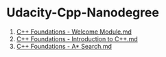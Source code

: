 # Udacity-Cpp-Nanodegree

1. [C++ Foundations - Welcome Module.md](https://github.com/PravinSelva5/Udacity-Cpp-Nanodegree/files/10466707/C%2B%2B.Foundations.-.Welcome.Module.md)
2. [C++ Foundations - Introduction to C++.md](https://github.com/PravinSelva5/Udacity-Cpp-Nanodegree/blob/main/Introduction%20to%20the%20C%2B%2B%20Language/Notes/C%2B%2B%20Foundations%20-%20Introduction%20to%20C%2B%2B.md)
3. [C++ Foundations - A* Search.md](https://github.com/PravinSelva5/Udacity-Cpp-Nanodegree/blob/main/Introduction%20to%20the%20C%2B%2B%20Language/Notes/C%2B%2B%20Foundations%20-%20A*%20Search.md)
